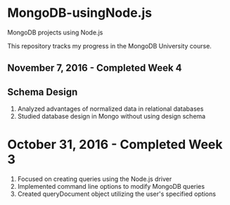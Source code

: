 # MongoDB-usingNode.js
MongoDB projects using Node.js

This repository tracks my progress in the MongoDB University course.

## November 7, 2016 - Completed Week 4
## Schema Design
1. Analyzed advantages of normalized data in relational databases
2. Studied database design in Mongo without using design schema

# October 31, 2016 - Completed Week 3
1. Focused on creating queries using the Node.js driver
2. Implemented command line options to modify MongoDB queries
3. Created queryDocument object utilizing the user's specified options


